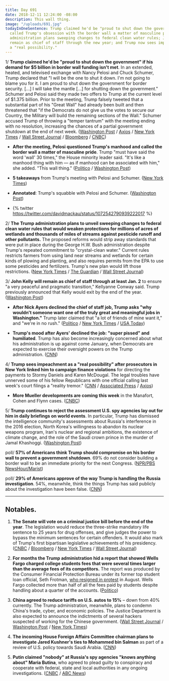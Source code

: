 ```yaml
---
title: Day 691
date: 2018-12-11 12:24:00 -08:00
description: This wall thing.
image: "/uploads/691.jpg"
todayInOneSentence: Trump claimed he'd be "proud to shut down the government"; Pelosi
  called Trump's obsession with the border wall a matter of masculine pride; the Trump
  administration plans sweeping changes to federal clean water rules; John Kelly will
  remain as chief of staff through the new year; and Trump now sees impeachment as
  a "real possibility."
---
```


1/ **Trump claimed he'd be "proud to shut down the government" if his demand for $5 billion in border wall funding isn't met**. In an extended, heated, and televised exchange with Nancy Pelosi and Chuck Schumer, Trump declared that "I will be the one to shut it down. I'm not going to blame you for it. I am proud to shut down the government for border security. \[...\] I will take the mantle \[...\] for shutting down the government." Schumer and Pelosi said they made two offers to Trump at the current level of $1.375 billion. Prior to the meeting, Trump falsely tweeted that a substantial part of his "Great Wall" had already been built and then threatened that "if the Democrats do not give us the votes to secure our Country, the Military will build the remaining sections of the Wall." Schumer accused Trump of throwing a "temper tantrum" with the meeting ending with no resolution, increasing the chances of a partial government shutdown at the end of next week. ([Washington Post](https://www.washingtonpost.com/powerpost/schumer-pelosi-set-to-meet-with-trump-on-wall-but-house-gop-stands-firm/2018/12/11/2604b1ae-fd56-11e8-862a-b6a6f3ce8199_story.html) / [Axios](https://www.axios.com/donald-trump-government-shutdown-border-wall-pelosi-schumer-c2072f15-4de9-44e2-a0e6-95f4eb562fa2.html) / [New York Times](https://www.nytimes.com/2018/12/11/us/politics/trump-border-wall-government-shutdown.html) / [Wall Street Journal](https://www.wsj.com/articles/ahead-of-spending-talks-trump-says-military-will-build-border-wall-if-democrats-dont-agree-to-fund-it-11544535438) / [Bloomberg](https://www.bloomberg.com/news/articles/2018-12-11/trump-says-i-will-be-the-one-to-shut-down-government-over-wall) / [CNBC](https://www.cnbc.com/2018/12/11/trump-meets-with-pelosi-and-schumer-on-border-wall-and-government-shutdown.html))

* **After the meeting, Pelosi questioned Trump's manhood and called the border wall a matter of masculine pride**. Trump "must have said the word 'wall' 30 times," the House minority leader said. "It's like a manhood thing with him — as if manhood can be associated with him," she added. "This wall thing." ([Politico](https://www.politico.com/story/2018/12/11/pelosi-disses-trumps-manhood-white-house-meeting-1057607) / [Washington Post](https://www.washingtonpost.com/powerpost/pelosi-questions-trumps-manhood-after-confrontational-white-house-meeting/2018/12/11/2b2111be-fd79-11e8-862a-b6a6f3ce8199_story.html))

* **5 takeaways** from Trump's meeting with Pelosi and Schumer. ([New York Times](https://www.nytimes.com/2018/12/11/us/politics/takeaways-trump-pelosi-schumer.html))

* **Annotated**: Trump's squabble with Pelosi and Schumer. ([Washington Post](https://www.washingtonpost.com/politics/2018/12/11/trumps-extraordinary-oval-office-squabble-with-chuck-schumer-nancy-pelosi-annotated/))

* {% twitter https://twitter.com/davidmackau/status/1072542790939222017 %}

2/ **The Trump administration plans to unveil sweeping changes to federal clean water rules that would weaken protections for millions of acres of wetlands and thousands of miles of streams against pesticide runoff and other pollutants.** The proposed reforms would strip away standards that were put in place during the George H.W. Bush administration despite Trump's repeated commitment to "crystal-clean water." Current rules restricts farmers from using land near streams and wetlands for certain kinds of plowing and planting, and also requires permits from the EPA to use some pesticides and fertilizers. Trump's new plan would lift those restrictions. ([New York Times](https://www.nytimes.com/2018/12/10/climate/trump-clean-water-rollback.html) / [The Guardian](https://www.theguardian.com/environment/2018/dec/11/trump-administration-strip-pollution-protections-streams-wetlands-harm-wildlife-drinking-water) / [Wall Street Journal](https://www.wsj.com/articles/epa-chief-calls-for-narrowing-scope-of-clean-water-rule-11544504460))

3/ **John Kelly will remain as chief of staff through at least Jan. 2** to ensure "a very peaceful and pragmatic transition," Kellyanne Conway said. Trump previously announced that Kelly would exit by the end of the year. ([Washington Post](https://www.washingtonpost.com/politics/kelly-to-remain-as-white-house-chief-of-staff-through-jan-2-or-longer-official-says/2018/12/11/3920b05e-fd69-11e8-862a-b6a6f3ce8199_story.html))

* **After Nick Ayers declined the chief of staff job, Trump asks "why wouldn't someone want one of the truly great and meaningful jobs in Washington."** Trump later claimed that "a lot of friends of mine want it," and "we're in no rush." ([Politico](https://www.politico.com/story/2018/12/11/trump-media-chief-of-staff-search-1055434) / [New York Times](https://www.nytimes.com/2018/12/10/us/politics/white-house-hiring-trump.html) / [USA Today](https://www.usatoday.com/story/news/politics/2018/12/10/president-trump-scrambles-next-white-house-chief-staff/2267864002/))

* **Trump's mood after Ayers' declined the job: "super pissed" and humiliated**. Trump has also become increasingly concerned about what his administration is up against come January, when Democrats are expected to exercise their oversight powers on the Trump administration. ([CNN](https://www.cnn.com/2018/12/10/politics/trump-ayers-politics/index.html))

4/ **Trump sees impeachment as a "real possibility" after prosecutors in New York linked him to campaign finance violations** for directing the payments to Stormy Daniels and Karen McDougal. The legal troubles have unnerved some of his fellow Republicans with one official calling last week's court filings a "reality tremor." ([CNN](https://www-m.cnn.com/2018/12/10/politics/trump-impeachment-concern/index.html) / [Associated Press](https://apnews.com/dc558078d0bb4b3e8aec63960a7091f0) / [Axios](https://www.axios.com/donald-trump-political-legal-problems-robert-mueller-5c9cb684-23ea-47c8-88e7-243a9bb1ef1e.html))

* **More Mueller developments are coming this week** in the Manafort, Cohen and Flynn cases. ([CNBC](https://www.cnbc.com/2018/12/11/more-mueller-developments-coming-in-manafort-cohen-and-flynn-cases.html))

5/ **Trump continues to reject the assessment U.S. spy agencies lay out for him in daily briefings on world events**. In particular, Trump has dismissed the intelligence community's assessments about Russia's interference in the 2016 election, North Korea's willingness to abandon its nuclear weapons program, Iran's nuclear and regional ambitions, the existence of climate change, and the role of the Saudi crown prince in the murder of Jamal Khashoggi. ([Washington Post](https://www.washingtonpost.com/world/national-security/gap-continues-to-widen-between-trump-and-intelligence-community-on-key-issues/2018/12/11/23a02cb0-f8db-11e8-863c-9e2f864d47e7_story.html))

poll/ **57% of Americans think Trump should compromise on his border wall to prevent a government shutdown**. 69% do not consider building a border wall to be an immediate priority for the next Congress. ([NPR/PBS NewsHour/Marist](http://maristpoll.marist.edu/?page_id=43529))

poll/ **29% of Americans approve of the way Trump is handling the Russia investigation**. 54%, meanwhile, think the things Trump has said publicly about the investigation have been false. ([CNN](https://www.cnn.com/2018/12/11/politics/cnn-poll-trump-mueller-approval-rating/index.html))

---

## Notables.

1. **The Senate will vote on a criminal justice bill before the end of the year**. The legislation would reduce the three-strike mandatory life sentence to 25 years for drug offenses, and give judges the power to bypass the minimum sentences  for certain offenders. It would also mark of Trump's first bipartisan legislative achievements of his presidency. ([CNBC](https://www.cnbc.com/2018/12/11/mitch-mcconnell-says-the-senate-will-vote-on-criminal-justice-reform-this-month.html) / [Bloomberg](https://www.bloomberg.com/news/articles/2018-12-11/senate-to-vote-on-trump-backed-sentencing-overhaul-this-year?srnd=politics-vp) / [New York Times](https://www.nytimes.com/2018/12/11/us/politics/criminal-justice-reform-bill.html) / [Wall Street Journal](https://www.wsj.com/articles/senate-to-vote-on-criminal-justice-overhaul-bill-11544545161))

2. **For months the Trump administration hid a report that showed Wells Fargo charged college students fees that were several times larger than the average fees of its competitors.** The report was produced by the Consumer Financial Protection Bureau under its former top student loan official, Seth Frotman, [who resigned in protest](https://www.politico.com/story/2018/08/27/seth-frotman-cfpb-resignation-student-loans-758036) in August. Wells Fargo collected more than half of all the fees paid by students despite handling about a quarter of the accounts. ([Politico](https://www.politico.com/story/2018/12/10/student-loan-fees-wells-fargo-1021129))

3. **China agreed to reduce tariffs on U.S. autos to 15%** – down from 40% currently. The Trump administration, meanwhile, plans to condemn China's trade, cyber, and economic policies. The Justice Department is also expected to announce the indictments of several hackers suspected of working for the Chinese government. ([Wall Street Journal](https://www.wsj.com/articles/china-agrees-to-reduce-tariffs-on-u-s-autos-11544548658) / [Washington Post](https://www.washingtonpost.com/world/national-security/trump-administration-to-condemn-china-over-hacking-and-economic-espionage-escalating-tensions-between-superpowers/2018/12/11/699e375c-f985-11e8-8d64-4e79db33382f_story.html) / [New York Times](https://www.nytimes.com/2018/12/11/us/politics/trump-china-trade.html))

4. **The incoming House Foreign Affairs Committee chairman plans to investigate Jared Kushner's ties to Mohammed bin Salman** as part of a review of U.S. policy towards Saudi Arabia. ([CNN](https://www.cnn.com/2018/12/10/politics/jared-kushner-house-democrats-saudi-mbs/index.html))

5. **Putin claimed "nobody" at Russia's spy agencies "knows anything about" Maria Butina**, who agreed to plead guilty to conspiracy and cooperate with federal, state and local authorities in any ongoing investigations. ([CNBC](https://www.cnbc.com/2018/12/11/putin-claims-accused-russia-agent-butina-not-known-to-spy-agencies.html) / [ABC News](https://abcnews.go.com/Politics/maria-butina-accused-russian-agent-reaches-plea-deal/story?id=59719083))